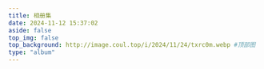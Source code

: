 ```yaml
---
title: 相册集
date: 2024-11-12 15:37:02
aside: false
top_img: false
top_background: http://image.coul.top/i/2024/11/24/txrc0m.webp #顶部图
type: "album"
---
```

